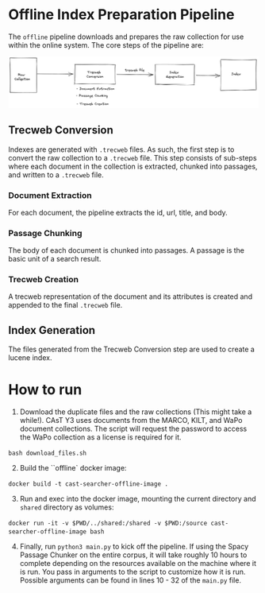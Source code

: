 # Offline Index Preparation Pipeline

The `offline` pipeline downloads and prepares the raw collection for use within the online system. The core steps of the pipeline are:

![Offline Pipline](../assets/offline_pipeline.png)

## Trecweb Conversion

Indexes are generated with `.trecweb` files. As such, the first step is to convert the raw collection to a `.trecweb` file. This step consists of sub-steps where each document in the collection is extracted, chunked into passages, and written to a `.trecweb` file.

### Document Extraction

For each document, the pipeline extracts the id, url, title, and body.

### Passage Chunking

The body of each document is chunked into passages. A passage is the basic unit of a search result.

### Trecweb Creation

A trecweb representation of the document and its attributes is created and appended to the final `.trecweb` file.  

## Index Generation

The files generated from the Trecweb Conversion step are used to create a lucene index.


# How to run

1. Download the duplicate files and the raw collections (This might take a while!). CAsT Y3 uses documents from the MARCO, KILT, and WaPo document collections. The script will request the password to access the WaPo collection as a license is required for it.

`bash download_files.sh`

2. Build the ``offline` docker image:

`docker build -t cast-searcher-offline-image .`

3. Run and exec into the docker image, mounting the current directory and `shared` directory as volumes:

`docker run -it -v $PWD/../shared:/shared -v $PWD:/source cast-searcher-offline-image bash`

4. Finally, run `python3 main.py` to kick off the pipeline. If using the Spacy Passage Chunker on the entire corpus, it will take roughly 10 hours to complete depending on the resources available on the machine where it is run. You pass in arguments to the script to customize how it is run. Possible arguments can be found in lines 10 - 32 of the `main.py` file.  